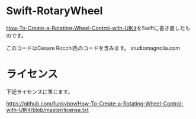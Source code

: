 # Swift-RotaryWheel


[How-To-Create-a-Rotating-Wheel-Control-with-UIKit](https://github.com/funkyboy/How-To-Create-a-Rotating-Wheel-Control-with-UIKit)をSwiftに書き直したものです。

このコードはCesare Rocchi氏のコードを含みます。
studiomagnolia.com

# ライセンス
下記ライセンスに準じます。

https://github.com/funkyboy/How-To-Create-a-Rotating-Wheel-Control-with-UIKit/blob/master/license.txt
